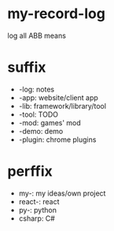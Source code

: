 # my-record-log
log all ABB means


# suffix
- -log: notes
- -app: website/client app
- -lib: framework/library/tool
- -tool: TODO
- -mod: games' mod
- -demo: demo
- -plugin: chrome plugins

# perffix
- my-: my ideas/own project
- react-: react
- py-: python
- csharp: C#
